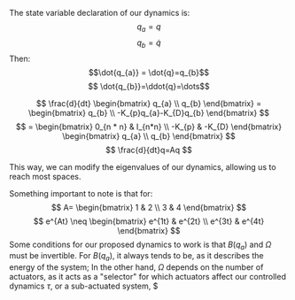 The state variable declaration of our dynamics is:
$$
q_a=q
$$
$$q_{b}=\dot{q}$$
Then:
$$\dot{q_{a}} = \dot{q}=q_{b}$$
$$ \dot{q_{b}}=\ddot{q}=\dots$$

$$
\frac{d}{dt} \begin{bmatrix}
q_{a} \\
q_{b}
\end{bmatrix} = \begin{bmatrix}
q_{b} \\
-K_{p}q_{a}-K_{D}q_{b}
\end{bmatrix}
$$
$$
= \begin{bmatrix}
0_{n * n} & I_{n*n} \\
-K_{p} & -K_{D}
\end{bmatrix} \begin{bmatrix}
q_{a} \\
q_{b}
\end{bmatrix}
$$
$$
\frac{d}{dt}q=Aq
$$

This way, we can modify the eigenvalues of our dynamics, allowing us to reach most spaces.

Something important to note is that for:
$$ 
A= \begin{bmatrix}
1 & 2 \\
3  & 4
\end{bmatrix}
$$
$$
e^{At} \neq \begin{bmatrix}
e^{1t} & e^{2t} \\
e^{3t} & e^{4t}
\end{bmatrix}
$$
Some conditions for our proposed dynamics to work is that $B(q_a)$ and $\Omega$ must be invertible. For $B(q_a)$, it always tends to be, as it describes the energy of the system; In the other hand, $\Omega$ depends on the number of actuators, as it acts as a "selector" for which actuators affect our controlled dynamics $\tau$, or a sub-actuated system, $  